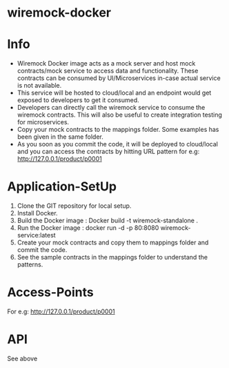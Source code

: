 # wiremock-docker
# Info

- Wiremock Docker image acts as a mock server and host mock contracts/mock service to access data and functionality. 
These contracts can be consumed by UI/Microservices in-case actual service is not available.
- This service will be hosted to cloud/local and an endpoint would get exposed to developers to get it consumed.
- Developers can directly call the wiremock service to consume the wiremock contracts. This will also be useful to create integration testing for microservices.
- Copy your mock contracts to the mappings folder. Some examples has been given in the same folder.
- As you soon as you commit the code, it will be deployed to cloud/local and you can access the contracts by hitting URL pattern for e.g:  http://127.0.0.1/product/p0001

# Application-SetUp

1. Clone the GIT repository for local setup.
2. Install Docker.
3. Build the Docker image : Docker build -t wiremock-standalone .
4. Run the Docker image <You can change the port> : docker run -d -p 80:8080 wiremock-service:latest
5. Create your mock contracts and copy them to mappings folder and commit the code.
6. See the sample contracts in the mappings folder to understand the patterns.

# Access-Points

For e.g: http://127.0.0.1/product/p0001

# API
See above
